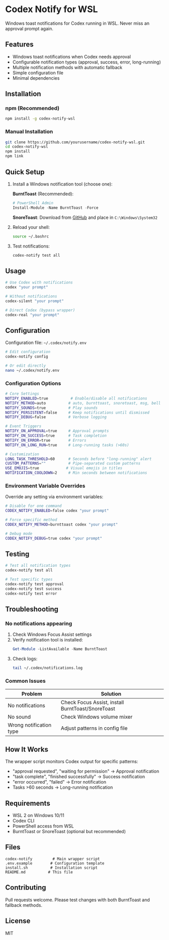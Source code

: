 # Codex Notify for WSL

Windows toast notifications for Codex running in WSL. Never miss an approval prompt again.

## Features

- Windows toast notifications when Codex needs approval
- Configurable notification types (approval, success, error, long-running)
- Multiple notification methods with automatic fallback
- Simple configuration file
- Minimal dependencies

## Installation

### npm (Recommended)

```bash
npm install -g codex-notify-wsl
```

### Manual Installation

```bash
git clone https://github.com/yourusername/codex-notify-wsl.git
cd codex-notify-wsl
npm install
npm link
```

## Quick Setup

1. Install a Windows notification tool (choose one):

   **BurntToast** (Recommended):
   ```powershell
   # PowerShell Admin
   Install-Module -Name BurntToast -Force
   ```

   **SnoreToast**:
   Download from [GitHub](https://github.com/KDE/snoretoast/releases) and place in `C:\Windows\System32`

2. Reload your shell:
   ```bash
   source ~/.bashrc
   ```

3. Test notifications:
   ```bash
   codex-notify test all
   ```

## Usage

```bash
# Use Codex with notifications
codex "your prompt"

# Without notifications
codex-silent "your prompt"

# Direct Codex (bypass wrapper)
codex-real "your prompt"
```

## Configuration

Configuration file: `~/.codex/notify.env`

```bash
# Edit configuration
codex-notify config

# Or edit directly
nano ~/.codex/notify.env
```

### Configuration Options

```bash
# Core Settings
NOTIFY_ENABLED=true          # Enable/disable all notifications
NOTIFY_METHOD=auto          # auto, burnttoast, snoretoast, msg, bell
NOTIFY_SOUNDS=true          # Play sounds
NOTIFY_PERSISTENT=false     # Keep notifications until dismissed
NOTIFY_DEBUG=false          # Verbose logging

# Event Triggers
NOTIFY_ON_APPROVAL=true     # Approval prompts
NOTIFY_ON_SUCCESS=true      # Task completion
NOTIFY_ON_ERROR=true        # Errors
NOTIFY_ON_LONG_RUN=true     # Long-running tasks (>60s)

# Customization
LONG_TASK_THRESHOLD=60      # Seconds before "long-running" alert
CUSTOM_PATTERNS=""          # Pipe-separated custom patterns
USE_EMOJIS=true            # Visual emojis in titles
NOTIFICATION_COOLDOWN=2     # Min seconds between notifications
```

### Environment Variable Overrides

Override any setting via environment variables:

```bash
# Disable for one command
CODEX_NOTIFY_ENABLED=false codex "your prompt"

# Force specific method
CODEX_NOTIFY_METHOD=burnttoast codex "your prompt"

# Debug mode
CODEX_NOTIFY_DEBUG=true codex "your prompt"
```

## Testing

```bash
# Test all notification types
codex-notify test all

# Test specific types
codex-notify test approval
codex-notify test success
codex-notify test error
```

## Troubleshooting

### No notifications appearing

1. Check Windows Focus Assist settings
2. Verify notification tool is installed:
   ```powershell
   Get-Module -ListAvailable -Name BurntToast
   ```
3. Check logs:
   ```bash
   tail ~/.codex/notifications.log
   ```

### Common Issues

| Problem | Solution |
|---------|----------|
| No notifications | Check Focus Assist, install BurntToast/SnoreToast |
| No sound | Check Windows volume mixer |
| Wrong notification type | Adjust patterns in config file |

## How It Works

The wrapper script monitors Codex output for specific patterns:
- "approval requested", "waiting for permission" → Approval notification
- "task complete", "finished successfully" → Success notification
- "error occurred", "failed" → Error notification
- Tasks >60 seconds → Long-running notification

## Requirements

- WSL 2 on Windows 10/11
- Codex CLI
- PowerShell access from WSL
- BurntToast or SnoreToast (optional but recommended)

## Files

```
codex-notify         # Main wrapper script
.env.example        # Configuration template
install.sh          # Installation script
README.md          # This file
```

## Contributing

Pull requests welcome. Please test changes with both BurntToast and fallback methods.

## License

MIT